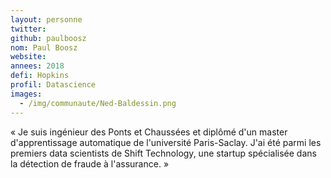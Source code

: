 ```yaml
---
layout: personne
twitter: 
github: paulboosz
nom: Paul Boosz
website:
annees: 2018
defi: Hopkins
profil: Datascience
images:
  - /img/communaute/Ned-Baldessin.png
---
```


« Je suis ingénieur des Ponts et Chaussées et diplômé d'un master
d'apprentissage automatique de l'université Paris-Saclay. J'ai été
parmi les premiers data scientists de Shift Technology, une startup
spécialisée dans la détection de fraude à l'assurance. »
